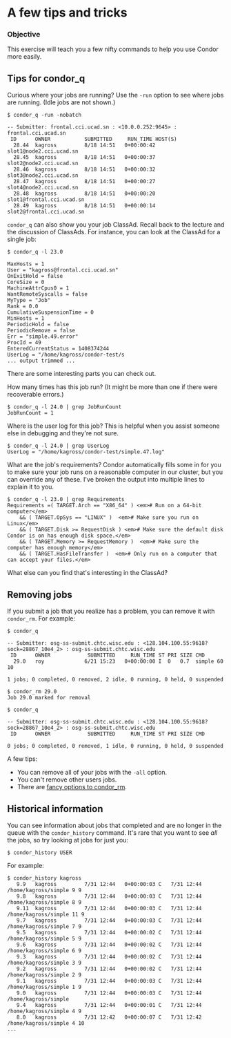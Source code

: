 # A few tips and tricks

### Objective
This exercise will teach you a few nifty commands to help you use Condor more easily.

## Tips for condor_q

Curious where your jobs are running? Use the `-run` option to see where jobs are running. (Idle jobs are not shown.) 
```
$ condor_q -run -nobatch

-- Submitter: frontal.cci.ucad.sn : <10.0.0.252:9645> : frontal.cci.ucad.sn
 ID      OWNER           SUBMITTED     RUN_TIME HOST(S)
  28.44  kagross         8/18 14:51   0+00:00:42 slot1@node2.cci.ucad.sn
  28.45  kagross         8/18 14:51   0+00:00:37 slot2@node2.cci.ucad.sn
  28.46  kagross         8/18 14:51   0+00:00:32 slot3@node2.cci.ucad.sn
  28.47  kagross         8/18 14:51   0+00:00:27 slot4@node2.cci.ucad.sn
  28.48  kagross         8/18 14:51   0+00:00:20 slot1@frontal.cci.ucad.sn
  28.49  kagross         8/18 14:51   0+00:00:14 slot2@frontal.cci.ucad.sn
```

`condor_q` can also show you your job ClassAd. Recall back to the lecture and the discussion of ClassAds. For instance, you can look at the ClassAd for a single job:

```
$ condor_q -l 23.0

MaxHosts = 1
User = "kagross@frontal.cci.ucad.sn"
OnExitHold = false
CoreSize = 0
MachineAttrCpus0 = 1
WantRemoteSyscalls = false
MyType = "Job"
Rank = 0.0
CumulativeSuspensionTime = 0
MinHosts = 1
PeriodicHold = false
PeriodicRemove = false
Err = "simple.49.error"
ProcId = 49
EnteredCurrentStatus = 1408374244
UserLog = "/home/kagross/condor-test/s
... output trimmed ... 
```

There are some interesting parts you can check out. 

How many times has this job run? (It might be more than one if there were recoverable errors.)

```
$ condor_q -l 24.0 | grep JobRunCount
JobRunCount = 1
```

Where is the user log for this job? This is helpful when you assist someone else in debugging and they're not sure.

```
$ condor_q -l 24.0 | grep UserLog
UserLog = "/home/kagross/condor-test/simple.47.log"
```

What are the job's requirements? Condor automatically fills some in for you to make sure your job runs on a reasonable computer in our cluster, but you can override any of these. I've broken the output into multiple lines to explain it to you.

```
$ condor_q -l 23.0 | grep Requirements
Requirements =( TARGET.Arch == "X86_64" ) <em># Run on a 64-bit computer</em>
    && ( TARGET.OpSys == "LINUX" )  <em># Make sure you run on Linux</em>
    && ( TARGET.Disk >= RequestDisk ) <em># Make sure the default disk Condor is on has enough disk space.</em>
    && ( TARGET.Memory >= RequestMemory )  <em># Make sure the computer has enough memory</em>
    && ( TARGET.HasFileTransfer )  <em># Only run on a computer that can accept your files.</em>
```

What else can you find that's interesting in the ClassAd?

## Removing jobs

If you submit a job that you realize has a problem, you can remove it with `condor_rm`. For example: 

```
$ condor_q

-- Submitter: osg-ss-submit.chtc.wisc.edu : <128.104.100.55:9618?sock=28867_10e4_2> : osg-ss-submit.chtc.wisc.edu
 ID      OWNER            SUBMITTED     RUN_TIME ST PRI SIZE CMD               
  29.0   roy             6/21 15:23   0+00:00:00 I  0   0.7  simple 60 10      

1 jobs; 0 completed, 0 removed, 2 idle, 0 running, 0 held, 0 suspended

$ condor_rm 29.0
Job 29.0 marked for removal

$ condor_q

-- Submitter: osg-ss-submit.chtc.wisc.edu : <128.104.100.55:9618?sock=28867_10e4_2> : osg-ss-submit.chtc.wisc.edu
 ID      OWNER            SUBMITTED     RUN_TIME ST PRI SIZE CMD               

0 jobs; 0 completed, 0 removed, 1 idle, 0 running, 0 held, 0 suspended
```

A few tips:

   * You can remove all of your jobs with the `-all` option.
   * You can't remove other users jobs.
   * There are [fancy options to condor_rm](http://www.cs.wisc.edu/condor/manual/v8.4/condor_rm.html).  

## Historical information

You can see information about jobs that completed and are no longer in the queue with the <code>condor_history</code> command. It's rare that you want to see *all* the jobs, so try looking at jobs for just you:

```
$ condor_history USER
```

For example:
```
$ condor_history kagross
   9.9   kagross         7/31 12:44   0+00:00:03 C   7/31 12:44 /home/kagross/simple 9 9
   9.8   kagross         7/31 12:44   0+00:00:03 C   7/31 12:44 /home/kagross/simple 8 9
   9.11  kagross         7/31 12:44   0+00:00:03 C   7/31 12:44 /home/kagross/simple 11 9
   9.7   kagross         7/31 12:44   0+00:00:03 C   7/31 12:44 /home/kagross/simple 7 9
   9.5   kagross         7/31 12:44   0+00:00:02 C   7/31 12:44 /home/kagross/simple 5 9
   9.6   kagross         7/31 12:44   0+00:00:02 C   7/31 12:44 /home/kagross/simple 6 9
   9.3   kagross         7/31 12:44   0+00:00:02 C   7/31 12:44 /home/kagross/simple 3 9
   9.2   kagross         7/31 12:44   0+00:00:02 C   7/31 12:44 /home/kagross/simple 2 9
   9.1   kagross         7/31 12:44   0+00:00:03 C   7/31 12:44 /home/kagross/simple 1 9
   9.0   kagross         7/31 12:44   0+00:00:03 C   7/31 12:44 /home/kagross/simple 
   9.4   kagross         7/31 12:44   0+00:00:01 C   7/31 12:44 /home/kagross/simple 4 9
   8.0   kagross         7/31 12:42   0+00:00:07 C   7/31 12:42 /home/kagross/simple 4 10
...
```
